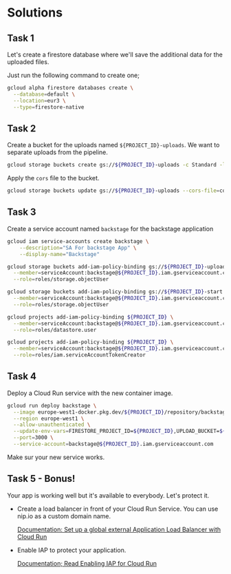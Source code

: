 # Solutions

## Task 1

Let's create a firestore database where we'll save the additional data for the uploaded files.

Just run the following command to create one;

```bash
gcloud alpha firestore databases create \
  --database=default \
  --location=eur3 \
  --type=firestore-native
```

## Task 2

Create a bucket for the uploads named `${PROJECT_ID}-uploads`. We want to separate uploads from the pipeline.

```bash
gcloud storage buckets create gs://${PROJECT_ID}-uploads -c Standard -l eu
```

Apply the `cors` file to the bucket.

```bash
gcloud storage buckets update gs://${PROJECT_ID}-uploads --cors-file=cors.json
```

## Task 3

Create a service account named `backstage` for the backstage application

```bash
gcloud iam service-accounts create backstage \
    --description="SA For backstage App" \
    --display-name="Backstage"
```

```bash
gcloud storage buckets add-iam-policy-binding gs://${PROJECT_ID}-uploads \
  --member=serviceAccount:backstage@${PROJECT_ID}.iam.gserviceaccount.com \
  --role=roles/storage.objectUser
```

```bash
gcloud storage buckets add-iam-policy-binding gs://${PROJECT_ID}-start \
  --member=serviceAccount:backstage@${PROJECT_ID}.iam.gserviceaccount.com \
  --role=roles/storage.objectUser
```

```bash
gcloud projects add-iam-policy-binding ${PROJECT_ID} \
  --member=serviceAccount:backstage@${PROJECT_ID}.iam.gserviceaccount.com \
  --role=roles/datastore.user
```

```bash
gcloud projects add-iam-policy-binding ${PROJECT_ID} \
  --member=serviceAccount:backstage@${PROJECT_ID}.iam.gserviceaccount.com \
  --role=roles/iam.serviceAccountTokenCreator
```

## Task 4

Deploy a Cloud Run service with the new container image.

```bash
gcloud run deploy backstage \
  --image europe-west1-docker.pkg.dev/${PROJECT_ID}/repository/backstage:latest \
  --region europe-west1 \
  --allow-unauthenticated \
  --update-env-vars=FIRESTORE_PROJECT_ID=${PROJECT_ID},UPLOAD_BUCKET=${PROJECT_ID}-uploads,START_BUCKET=${PROJECT_ID}-start \
  --port=3000 \
  --service-account=backstage@${PROJECT_ID}.iam.gserviceaccount.com
```

Make sur your new service works.

## Task 5 - Bonus!

Your app is working well but it's available to everybody. Let's protect it.

- Create a load balancer in front of your Cloud Run Service. You can use nip.io as a custom domain name.

  [Documentation: Set up a global external Application Load Balancer with Cloud Run](https://cloud.google.com/load-balancing/docs/https/setup-global-ext-https-serverless)

- Enable IAP to protect your application.

  [Documentation; Read Enabling IAP for Cloud Run](https://cloud.google.com/iap/docs/enabling-cloud-run)
